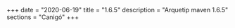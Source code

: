 +++
date        = "2020-06-19"
title       = "1.6.5"
description = "Arquetip maven 1.6.5"
sections    = "Canigó"
+++
